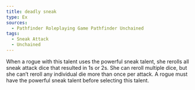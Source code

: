 ```yaml
---
title: deadly sneak
type: Ex
sources:
  - Pathfinder Roleplaying Game Pathfinder Unchained
tags:
  - Sneak Attack
  - Unchained
---
```


When a rogue with this talent uses the powerful sneak talent, she rerolls all sneak attack dice that resulted in 1s or 2s. She can reroll multiple dice, but she can’t reroll any individual die more than once per attack. A rogue must have the powerful sneak talent before selecting this talent.
